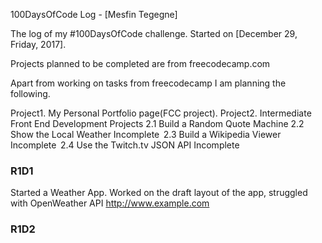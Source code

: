 100DaysOfCode Log - [Mesfin Tegegne]

The log of my #100DaysOfCode challenge. Started on [December 29, Friday, 2017].


 Projects planned to be completed are from freecodecamp.com

 Apart from working on tasks from freecodecamp I am planning the following.

 Project1. My Personal Portfolio page(FCC project).
 Project2.  Intermediate Front End Development Projects
            2.1 Build a Random Quote Machine
            2.2 Show the Local Weather Incomplete 
            2.3 Build a Wikipedia Viewer Incomplete 
            2.4 Use the Twitch.tv JSON API Incomplete 
            

### R1D1
Started a Weather App. Worked on the draft layout of the app, struggled with OpenWeather API http://www.example.com

### R1D2
